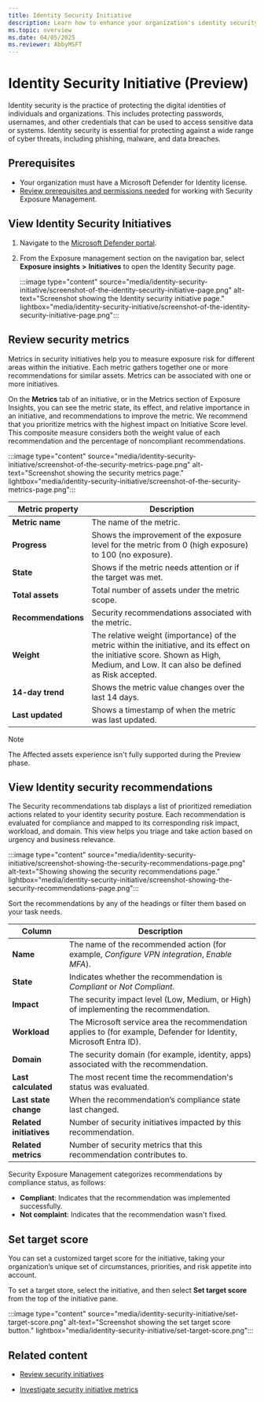 ```yaml
---
title: Identity Security Initiative
description: Learn how to enhance your organization's identity security using the Identity Security Initiative in Microsoft Defender XDR.
ms.topic: overview
ms.date: 04/05/2025
ms.reviewer: AbbyMSFT
---
```


# Identity Security Initiative (Preview)

Identity security is the practice of protecting the digital identities of individuals and organizations. This includes protecting passwords, usernames, and other credentials that can be used to access sensitive data or systems. Identity security is essential for protecting against a wide range of cyber threats, including phishing, malware, and data breaches.

## Prerequisites

- Your organization must have a Microsoft Defender for Identity license.
- [Review prerequisites and permissions needed](/security-exposure-management/prerequisites) for working with Security Exposure Management.

## View Identity Security Initiatives
1. Navigate to the [Microsoft Defender portal](https://security.microsoft.com/).
1. From the Exposure management section on the navigation bar, select **Exposure insights** **>** **Initiatives** to open the Identity Security page.

   :::image type="content" source="media/identity-security-initiative/screenshot-of-the-identity-security-initiative-page.png" alt-text="Screenshot showing the Identity security initiative page." lightbox="media/identity-security-initiative/screenshot-of-the-identity-security-initiative-page.png":::

## Review security metrics

Metrics in security initiatives help you to measure exposure risk for different areas within the initiative. Each metric gathers together one or more recommendations for similar assets.
Metrics can be associated with one or more initiatives.

On the **Metrics** tab of an initiative, or in the Metrics section of Exposure Insights, you can see the metric state, its effect, and relative importance in an initiative, and recommendations to improve the metric.
We recommend that you prioritize metrics with the highest impact on Initiative Score level. This composite measure considers both the weight value of each recommendation and the percentage of noncompliant recommendations.

:::image type="content" source="media/identity-security-initiative/screenshot-of-the-security-metrics-page.png" alt-text="Screenshot showing the security metrics page." lightbox="media/identity-security-initiative/screenshot-of-the-security-metrics-page.png":::


|Metric property |Description  |
|---------|---------|
|**Metric name**    | The name of the metric.        |
|**Progress**   |Shows the improvement of the exposure level for the metric from 0 (high exposure) to 100 (no exposure).         |
|**State**   | Shows if the metric needs attention or if the target was met.       |
|**Total assets**  | Total number of assets under the metric scope.        |
|**Recommendations**   | Security recommendations associated with the metric.        |
|**Weight**    | The relative weight (importance) of the metric within the initiative, and its effect on the initiative score. Shown as High, Medium, and Low. It can also be defined as Risk accepted.        |
|**14-day trend** | Shows the metric value changes over the last 14 days.        |
|**Last updated** | Shows a timestamp of when the metric was last updated.

> [!NOTE]
> The Affected assets experience isn't fully supported during the Preview phase.

## View Identity security recommendations 

 The Security recommendations tab displays a list of prioritized remediation actions related to your identity security posture. Each recommendation is evaluated for compliance and mapped to its corresponding risk impact, workload, and domain. This view helps you triage and take action based on urgency and business relevance.

:::image type="content" source="media/identity-security-initiative/screenshot-showing-the-security-recommendations-page.png" alt-text="Showing showing the security recommendations page." lightbox="media/identity-security-initiative/screenshot-showing-the-security-recommendations-page.png":::

Sort the recommendations by any of the headings or filter them based on your task needs. 

| **Column**             | **Description**                                                                 |
|------------------------|---------------------------------------------------------------------------------|
| **Name**               | The name of the recommended action (for example, *Configure VPN integration*, *Enable MFA*). |
| **State**              | Indicates whether the recommendation is *Compliant* or *Not Compliant*.         |
| **Impact**             | The security impact level (Low, Medium, or High) of implementing the recommendation. |
| **Workload**           | The Microsoft service area the recommendation applies to (for example, Defender for Identity, Microsoft Entra ID). |
| **Domain**             | The security domain (for example, identity, apps) associated with the recommendation.   |
| **Last calculated**    | The most recent time the recommendation's status was evaluated.                 |
| **Last state change**  | When the recommendation’s compliance state last changed.                        |
| **Related initiatives**| Number of security initiatives impacted by this recommendation.                 |
| **Related metrics**    | Number of security metrics that this recommendation contributes to.             |

Security Exposure Management categorizes recommendations by compliance status, as follows:

- **Compliant**: Indicates that the recommendation was implemented successfully.
- **Not complaint**: Indicates that the recommendation wasn't fixed.

## Set target score

You can set a customized target score for the initiative, taking your organization’s unique set of circumstances, priorities, and risk appetite into account.

To set a target store, select the initiative, and then select **Set target score** from the top of the initiative pane.

:::image type="content" source="media/identity-security-initiative/set-target-score.png" alt-text="Screenshot showing the set target score button." lightbox="media/identity-security-initiative/set-target-score.png":::

## Related content

- [Review security initiatives](/security-exposure-management/initiatives)

- [Investigate security initiative metrics](/security-exposure-management/security-metrics)
